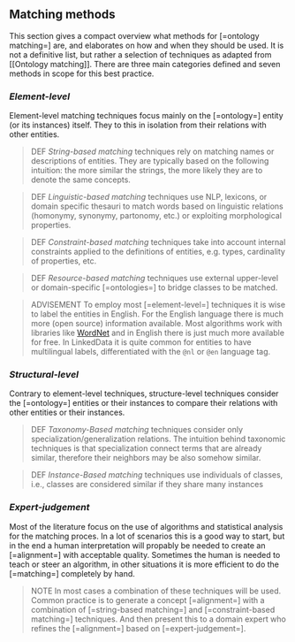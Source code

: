 ## Matching methods

This section gives a compact overview what methods for [=ontology matching=] are, and elaborates on how and when they should be used. It is not a definitive list, but rather a selection of techniques as adapted from [[Ontology matching]]. There are three main categories defined and seven methods in scope for this best practice.

### <dfn>Element-level</dfn>

Element-level matching techniques focus mainly on the [=ontology=] entity (or its instances) itself. They to this in isolation from their relations with other entities.

> DEF
> <dfn>String-based matching</dfn> techniques rely on matching names or descriptions of entities. They are typically based on the following intuition: the more similar the strings, the more likely they are to denote the same concepts.

> DEF
> <dfn>Linguistic-based matching</dfn> techniques use NLP, lexicons, or domain specific thesauri to match words based on linguistic relations (homonymy, synonymy, partonomy, etc.) or exploiting morphological properties.

> DEF
> <dfn>Constraint-based matching</dfn> techniques take into account internal constraints applied to the definitions of entities, e.g. types, cardinality of properties, etc.

> DEF
> <dfn>Resource-based matching</dfn> techniques use external upper-level or domain-specific [=ontologies=] to bridge classes to be matched.

> ADVISEMENT
> To employ most [=element-level=] techniques it is wise to label the entities in English. For the English language there is much more (open source) information available. Most algorithms work with libraries like [WordNet](https://wordnet.princeton.edu/) and in English there is just much more available for free. In LinkedData it is quite common for entities to have multilingual labels, differentiated with the `@nl` or `@en` language tag.

### <dfn>Structural-level</dfn>

Contrary to element-level techniques, structure-level techniques consider the [=ontology=] entities or their instances to compare their relations with other entities or their instances.

> DEF
> <dfn>Taxonomy-Based matching</dfn> techniques consider only specialization/generalization relations. The intuition behind taxonomic techniques is that specialization connect terms that are already similar, therefore their neighbors may be also somehow similar.

> DEF
> <dfn>Instance-Based matching</dfn> techniques use individuals of classes, i.e., classes are considered similar if they share many instances

### <dfn>Expert-judgement</dfn>

Most of the literature focus on the use of algorithms and statistical analysis for the matching proces. In a lot of scenarios this is a good way to start, but in the end a human interpretation will propably be needed to create an [=alignment=] with acceptable quality. Sometimes the human is needed to teach or steer an algorithm, in other situations it is more efficient to do the [=matching=] completely by hand.

> NOTE
> In most cases a combination of these techniques will be used. Common practice is to generate a concept [=alignment=] with a combination of [=string-based matching=] and [=constraint-based matching=] techniques. And then present this to a domain expert who refines the [=alignment=] based on [=expert-judgement=].
